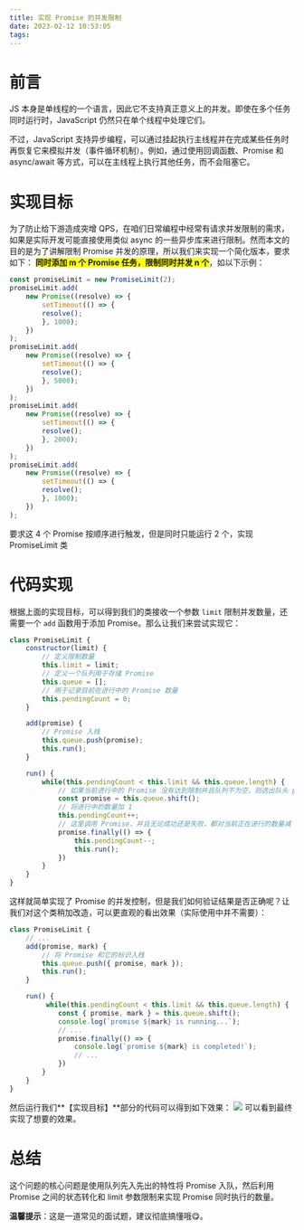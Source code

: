 ```yaml
---
title: 实现 Promise 的并发限制
date: 2023-02-12 10:53:05
tags:
---
```


# 前言

JS 本身是单线程的一个语言，因此它不支持真正意义上的并发。即使在多个任务同时运行时，JavaScript 仍然只在单个线程中处理它们。

不过，JavaScript 支持异步编程，可以通过挂起执行主线程并在完成某些任务时再恢复它来模拟并发（事件循环机制）。例如，通过使用回调函数、Promise 和 async/await 等方式，可以在主线程上执行其他任务，而不会阻塞它。

# 实现目标

为了防止给下游造成突增 QPS，在咱们日常编程中经常有请求并发限制的需求，如果是实际开发可能直接使用类似 async 的一些异步库来进行限制。然而本文的目的是为了讲解限制 Promise 并发的原理，所以我们来实现一个简化版本，要求如下：
<font style="background-color: yellow">**同时添加 m 个 Promise 任务，限制同时并发 n 个**</font>，如以下示例：

```js
const promiseLimit = new PromiseLimit(2);
promiseLimit.add(
    new Promise((resolve) => {
        setTimeout(() => {
        resolve();
        }, 1000);
    })
);
promiseLimit.add(
    new Promise((resolve) => {
        setTimeout(() => {
        resolve();
        }, 5000);
    })
);
promiseLimit.add(
    new Promise((resolve) => {
        setTimeout(() => {
        resolve();
        }, 2000);
    })
);
promiseLimit.add(
    new Promise((resolve) => {
        setTimeout(() => {
        resolve();
        }, 1000);
    })
);
```

要求这 4 个 Promise 按顺序进行触发，但是同时只能运行 2 个，实现 PromiseLimit 类

# 代码实现

根据上面的实现目标，可以得到我们的类接收一个参数 `limit` 限制并发数量，还需要一个 `add` 函数用于添加 Promise。那么让我们来尝试实现它：

```js
class PromiseLimit {
    constructor(limit) {
        // 定义限制数量
        this.limit = limit;
        // 定义一个队列用于存储 Promise
        this.queue = [];
        // 用于记录目前在进行中的 Promise 数量
        this.pendingCount = 0;
    }

    add(promise) {
        // Promise 入栈
        this.queue.push(promise);
        this.run();
    }

    run() {
        while(this.pendingCount < this.limit && this.queue.length) {
            // 如果当前进行中的 Promise 没有达到限制并且队列不为空，则选出队头 promise 执行
            const promise = this.queue.shift();
            // 将进行中的数量加 1
            this.pendingCount++;
            // 这里调用 Promise，并且无论成功还是失败，都对当前正在进行的数量减 1，并实现自调用进入下一个 Promise 的执行
            promise.finally(() => {
                this.pendingCount--;
                this.run();
            })
        }
    }
}

```

这样就简单实现了 Promise 的并发控制，但是我们如何验证结果是否正确呢？让我们对这个类稍加改造，可以更直观的看出效果（实际使用中并不需要）：

```js
class PromiseLimit {
    // ...
    add(promise, mark) {
        // 将 Promise 和它的标识入栈
        this.queue.push({ promise, mark });
        this.run();
    }

    run() {
         while(this.pendingCount < this.limit && this.queue.length) {
            const { promise, mark } = this.queue.shift();
            console.log(`promise ${mark} is running...`);
            // ...
            promise.finally(() => {
                console.log(`promise ${mark} is completed!`);
                // ...
            })
        }
    }
}
```

然后运行我们**【实现目标】**部分的代码可以得到如下效果：
![](/assets/promise-limit-result.gif)
可以看到最终实现了想要的效果。

# 总结

这个问题的核心问题是使用队列先入先出的特性将 Promise 入队，然后利用 Promise 之间的状态转化和 limit 参数限制来实现 Promise 同时执行的数量。

**温馨提示**：这是一道常见的面试题，建议彻底搞懂哦😋。